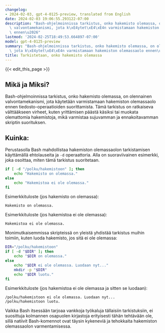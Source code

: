 ```yaml
---
changelog:
- 2024-02-03, gpt-4-0125-preview, translated from English
date: 2024-02-03 19:06:55.293122-07:00
description: "Bash-ohjelmoinnissa tarkistus, onko hakemisto olemassa, on olennainen\
  \ valvontamekanismi, jota k\xE4ytet\xE4\xE4n varmistamaan hakemiston olemassaolo\
  \ ennen\u2026"
lastmod: '2024-02-25T18:49:53.664897-07:00'
model: gpt-4-0125-preview
summary: "Bash-ohjelmoinnissa tarkistus, onko hakemisto olemassa, on olennainen valvontamekanismi,\
  \ jota k\xE4ytet\xE4\xE4n varmistamaan hakemiston olemassaolo ennen\u2026"
title: Tarkistetaan, onko hakemisto olemassa
---
```


{{< edit_this_page >}}

## Mikä ja Miksi?

Bash-ohjelmoinnissa tarkistus, onko hakemisto olemassa, on olennainen valvontamekanismi, jota käytetään varmistamaan hakemiston olemassaolo ennen tiedosto-operaatioiden suorittamista. Tämä tarkistus on ratkaiseva välttääkseen virheet, kuten yrittämisen päästä käsiksi tai muokata olemattomia hakemistoja, mikä varmistaa sujuvamman ja ennakoitavamman skriptin suorituksen.

## Kuinka:

Perustasolla Bash mahdollistaa hakemiston olemassaolon tarkistamisen käyttämällä ehtolauseita ja `-d` operaattoria. Alla on suoraviivainen esimerkki, joka osoittaa, miten tämä tarkistus suoritetaan.

```bash
if [ -d "/polku/hakemistoon" ]; then
    echo "Hakemisto on olemassa."
else
    echo "Hakemistoa ei ole olemassa."
fi
```

Esimerkkituloste (jos hakemisto on olemassa):
```
Hakemisto on olemassa.
```

Esimerkkituloste (jos hakemistoa ei ole olemassa):
```
Hakemistoa ei ole olemassa.
```

Monimutkaisemmissa skripteissä on yleistä yhdistää tarkistus muihin toimiin, kuten luoda hakemisto, jos sitä ei ole olemassa:

```bash
DIR="/polku/hakemistoon"
if [ -d "$DIR" ]; then
    echo "$DIR on olemassa."
else
    echo "$DIR ei ole olemassa. Luodaan nyt..."
    mkdir -p "$DIR"
    echo "$DIR luotu."
fi
```

Esimerkkituloste (jos hakemistoa ei ole olemassa ja sitten se luodaan):
```
/polku/hakemistoon ei ole olemassa. Luodaan nyt...
/polku/hakemistoon luotu.
```

Vaikka Bash itsessään tarjoaa vankkoja työkaluja tällaisiin tarkistuksiin, ei suosittuja kolmannen osapuolen kirjastoja erityisesti tähän tehtävään ole, sillä natiivit Bash-komennot ovat täysin kykeneviä ja tehokkaita hakemiston olemassaolon varmentamisessa.
